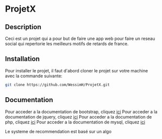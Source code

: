 # ProjetX

## Description
Ceci est un projet qui a pour but de faire une app web pour faire un reseau social qui repertorie les meilleurs motifs de retards de france.

## Installation
Pour installer le projet, il faut d'abord cloner le projet sur votre machine avec la commande suivante:
```bash
git clone https://github.com/WessimH/ProjetX.git
```

## Documentation
Pour acceder a la documentation de bootstrap, cliquez [ici](https://getbootstrap.com/docs/4.3/getting-started/introduction/)
Pour acceder a la documentation de jquery, cliquez [ici](https://api.jquery.com/)
Pour acceder a la documentation de php, cliquez [ici](https://www.php.net/manual/fr/index.php)
Pour acceder a la documentation de mysql, cliquez [ici](https://dev.mysql.com/doc/)

Le systeme de recommendation est basé sur un algo
